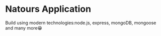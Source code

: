 # Natours Application

Build using modern technologies:node.js, express, mongoDB, mongoose and many more😁

